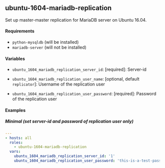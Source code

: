 ## ubuntu-1604-mariadb-replication

Set up master-master replication for MariaDB server on Ubuntu 16.04.

#### Requirements

* `python-mysqldb` (will be installed)
* `mariadb-server` (will not be installed)

#### Variables

* `ubuntu_1604_mariadb_replication_server_id`: [required]: Server-id

* `ubuntu_1604_mariadb_replication_user_name`: [optional, default `replicator`]: Username of the replication user
* `ubuntu_1604_mariadb_replication_user_password`: [required]: Password of the replication user

#### Examples

##### Minimal (set server-id and password of replication user only)

```yaml
---
- hosts: all
  roles:
    - ubuntu-1604-mariadb-replication
  vars:
    ubuntu_1604_mariadb_replication_server_id: '1'
    ubuntu_1604_mariadb_replication_user_password: 'this-is-a-test-password'
```
